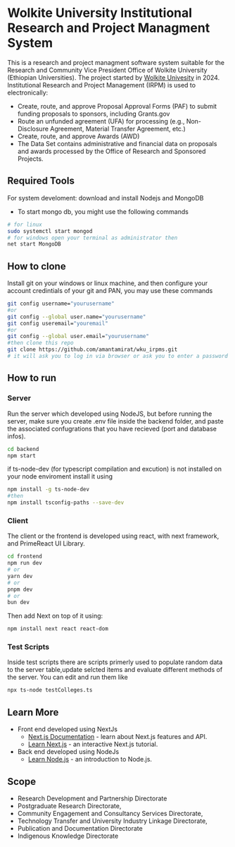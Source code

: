 ﻿# Wolkite University Institutional Research and Project Managment System
This is a research and project managment software system suitable for the Research and Community Vice President Office of Wolkite University (Ethiopian Universities). The project started by [Wolkite Univesity](https://www.wku.edu.et) in 2024.
Institutional Research and Project Management (IRPM) is used to electronically:
- Create, route, and approve Proposal Approval Forms (PAF) to submit funding proposals to sponsors, including Grants.gov
- Route an unfunded agreement (UFA) for processing (e.g., Non-Disclosure Agreement, Material Transfer Agreement, etc.)
- Create, route, and approve Awards (AWD)
- The Data Set contains administrative and financial data on proposals and awards processed by the Office of Research and Sponsored Projects.


## Required Tools
For system develoment: download and install Nodejs and MongoDB
- To start mongo db, you might use the following commands
```bash
# for linux 
sudo systemctl start mongod
# for windows open your terminal as administrator then
net start MongoDB
```

## How to clone
Install git on your windows or linux machine, and then configure your account credintials of your git and PAN, you may use these commands
```bash
git config username="yourusername" 
#or
git config --global user.name="yourusername" 
git config useremail="youremail"
#or
git config --global user.email="yourusername" 
#then clone this repo 
git clone https://github.com/amantamirat/wku_irpms.git
# it will ask you to log in via browser or ask you to enter a password (PAN) for PAN use the one you recived.
```

## How to run
### Server
Run the server which developed using NodeJS, but before running the server, make sure you create .env file inside the backend folder, and paste the associated confugrations that you have recieved (port and database infos).
```bash
cd backend
npm start
```
if ts-node-dev (for typescript compilation and excution) is not installed on your node enviroment install it using 
```bash
npm install -g ts-node-dev
#then
npm install tsconfig-paths --save-dev
```
### Client
The client or the frontend is developed using react, with next framework, and PrimeReact UI Library. 
```bash
cd frontend
npm run dev
# or
yarn dev
# or
pnpm dev
# or
bun dev
```
Then add Next on top of it using:
```bash
npm install next react react-dom
```
### Test Scripts 
Inside test scripts there are scripts primerly used to populate random data to the server table,update selcted items and evaluate different methods of the server. You can edit and run them like
```bash
npx ts-node testColleges.ts
```
 

## Learn More
- Front end developed using NextJs
    - [Next.js Documentation](https://nextjs.org/docs) - learn about Next.js features and API.
    - [Learn Next.js](https://nextjs.org/learn) - an interactive Next.js tutorial.
- Back end developed using NodeJs
    - [Learn Node.js](https://nodejs.org/en/learn/getting-started/introduction-to-nodejs) - an introduction to Node.js.

## Scope
- Research Development and Partnership Directorate
- Postgraduate Research Directorate,
- Community Engagement and Consultancy Services Directorate,
- Technology Transfer and University Industry Linkage Directorate,
- Publication and Documentation Directorate
- Indigenous Knowledge Directorate




